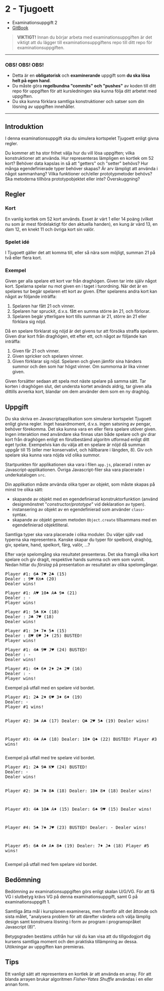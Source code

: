 # 2 - Tjugoett

- Examinationsuppgift 2
- [GitBook](https://coursepress.gitbook.io/1dv021/examinationsuppgifter/2-tjugoett)

> __VIKTIGT!__ Innan du börjar arbeta med examinationsuppgiften är det viktigt att du lägger till examinationsuppgiftens repo till ditt repo för examinationsuppgiften.

***

### OBS! OBS! OBS!

- Detta är en **obligatorisk** och **examinerande** uppgift som **du ska lösa helt på egen hand**.
- Du måste göra **regelbundna "commits" och "pushes"** av koden till ditt repo för uppgiften för att kursledningen ska kunna följa ditt arbetet med uppgiften.
- Du ska kunna förklara samtliga konstruktioner och satser som din lösning av uppgiften innehåller.

***

## Introduktion

I denna examinationsuppgift ska du simulera kortspelet Tjugoett enligt givna regler.

Du kommer att ha stor frihet välja hur du vill lösa uppgiften; vilka konstruktioner att använda. Hur representeras lämpligen en kortlek om 52 kort? Behöver data kapslas in så att "getters" och "setter" behövs? Hur många egendefinierade typer behöver skapas? Är arv lämpligt att använda i något sammanhang? Vilka funktioner och/eller prototypmetoder behövs? Ska metoderna tillhöra prototypobjektet eller inte? Överskuggning?

## Regler

### Kort

En vanlig kortlek om 52 kort används. Esset är värt 1 eller 14 poäng (vilket nu som är mest fördelaktigt för den aktuella handen), en kung är värd 13, en dam 12, en knekt 11 och övriga kort sin valör.

### Spelet idé

I Tjugoett gäller det att komma till, eller så nära som möjligt, summan 21 på två eller flera kort.

### Exempel

Given ger alla spelare ett kort var från draghögen. Given tar inte själv något kort. Spelarna spelar nu mot given en i taget i turordning. När det är en spelares tur begär spelaren ett kort av given. Efter spelarens andra kort kan något av följande inträffa:

1. Spelaren har fått 21 och vinner.
1. Spelaren har spruckit, d.v.s. fått en summa större än 21, och förlorar.
1. Spelaren begär ytterligare kort tills summan är 21, större än 21 eller förklara sig nöjd.

Då en spelare förklarat sig nöjd är det givens tur att försöka straffa spelaren. Given drar kort från draghögen, ett efter ett, och något av följande kan inträffa:

1. Given får 21 och vinner.
1. Given spricker och spelaren vinner.
1. Given förklarar sig nöjd. Spelaren och given jämför sina händers summor och den som har högst vinner. Om summorna är lika vinner given.

Given forsätter sedaan att spela mot näste spelare på samma sätt. Tar korten i draghögen slut, det understa kortet används aldrig, tar given alla dittills avverka kort, blandar om dem använder dem som en ny draghög.

## Uppgift

Du ska skriva en Javascriptapplikation som simulerar kortspelet Tjugoett enligt givna regler. Inget hasardmoment, d.v.s. ingen satsning av pengar, behöver förekomma. Det ska kunna vara en eller flera spelare utöver given. Ingen interaktion med användare ska finnas utan både spelare och giv drar kort från draghögen enligt en förutbestämd algoritm utformad enligt ditt eget tycke. Exempelvis kan du välja att en spelare är nöjd då summan uppgår till 15 (eller mer konservativt, och hållbarare i längden, 8). Giv och spelare ska kunna vara nöjda vid olika summor.

Startpunkten för applikationen ska vara i filen `app.js`, placerad i roten av Javascript-applikationen. Övriga Javascript-filer ska vara placerade i underkatalogen `src`.

Din applikation måste använda olika typer av objekt, som måste skapas på minst tre olika sätt:

- skapande av objekt med en egendefinierad konstruktorfunktion (använd designmönstret "_constructor/prototype_" vid deklaration av typen).
- instansering av objekt av en egendefinierad som använder `class`-syntax.
- skapande av objekt genom metoden `Object.create` tillsammans med en egendefinierad objektliteral.

Samtliga typer ska vara placerade i olika moduler. Du väljer själv vad typerna ska representera. Kanske skapar du typer för spelbord, draghög, giv, spelare, hand, spelkort, färg, valör, ...?

Efter varje spelomgång ska resultatet presenteras. Det ska framgå vilka kort spelare och giv dragit, respektive hands summa och vem som vunnit. Nedan hittar du _förslag_ på presentation av resultatet av olika spelomgångar.

<div class="clear">
<pre class="console floated">Player #1: 6♣ 7♥ 2♣ (15)
Dealer : 9♥ Kn♠ (20)
Dealer wins!</pre>
<pre class="console floated">Player #1: A♥ 10♠ A♣ 9♠ (21)
Dealer : -
Player wins!</pre>

<pre class="console floated">Player #1: 5♣ K♠ (18)
Dealer : J♣ 7♥ (18)
Dealer wins!</pre>

<pre class="console floated">Player #1: 3♦ 7♠ 5♠ (15)
Dealer : 8♥ 6♥ J♦ (25) BUSTED!
Player wins!</pre>

<pre class="console floated">Player #1: 4♣ 9♥ J♥ (24) BUSTED!
Dealer : -
Dealer wins!</pre>

<pre class="console floated">Player #1: 4♠ 6♦ 2♦ 2♠ 2♥ (16)
Dealer : -
Player wins!</pre>
</div>

<figcaption>
Exempel på utfall med en spelare vid bordet.
</figcaption>

<div class="clear">
<pre class="console floated">Player #1: 2♣ 2♦ 6♥ 3♦ 6♦ (19)
Dealer: -
Player #1 wins!

Player #2: 3♣ A♣ (17)
Dealer: Q♣ 2♥ 5♠ (19)
Dealer wins!

Player #3: 4♣ A♠ (18)
Dealer: 10♦ Q♠ (22) BUSTED!
Player #3 wins!</pre>
</div>

<figcaption>
Exempel på utfall med tre spelare vid bordet.
</figcaption>

<div class="clear">
<pre class="console floated">Player #1: 2♣ 9♣ K♥ (24) BUSTED!
Dealer: -
Dealer wins!

Player #2: 3♣ 7♣ 8♣ (18)
Dealer: 10♠ 8♦ (18)
Dealer wins!

Player #3: 4♣ 10♣ A♦ (15)
Dealer: 6♠ 9♥ (15)
Dealer wins!

Player #4: 5♣ 7♠ J♥ (23) BUSTED!
Dealer: -
Dealer wins!

Player #5: 6♣ 4♦ A♠ 8♠ (19)
Dealer: 7♦ J♠ (18)
Player #5 wins!</pre>
</div>

<figcaption>
Exempel på utfall med fem spelare vid bordet.
</figcaption>

## Bedömning

Bedömning av examinationsuppgiften görs enligt skalan U/G/VG. För att få VG i slutbetyg krävs VG på denna examinationsuppgift, samt G på examinationsuppgift 1.

Samtliga åtta mål i kursplanen examineras, men framför allt det åttonde och sista målet, "analysera problem för att därefter värdera och välja lämplig design samt konstruera lösning i form av program i programspråket Javascript (8)".

Betygsgraden bestäms utifrån hur väl du kan visa att du tillgodogjort dig kursens samtliga moment och den praktiska tillämpning av dessa. Utökningar av uppgiften kan premieras.

## Tips

Ett vanligt sätt att representera en kortlek är att använda en array. För att blanda arrayen brukar algoritmen _Fisher-Yates Shuffle_ användas i en eller annan form.